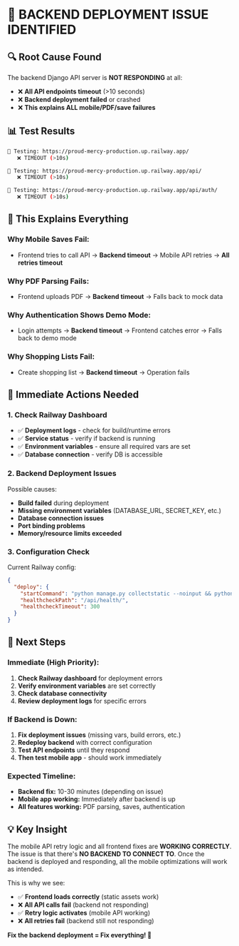# 🚨 BACKEND DEPLOYMENT ISSUE IDENTIFIED

## 🔍 **Root Cause Found**

The backend Django API server is **NOT RESPONDING** at all:
- ❌ **All API endpoints timeout** (>10 seconds)
- ❌ **Backend deployment failed** or crashed
- ❌ **This explains ALL mobile/PDF/save failures**

## 📊 **Test Results**
```bash
📡 Testing: https://proud-mercy-production.up.railway.app/
   ❌ TIMEOUT (>10s)

📡 Testing: https://proud-mercy-production.up.railway.app/api/
   ❌ TIMEOUT (>10s)

📡 Testing: https://proud-mercy-production.up.railway.app/api/auth/
   ❌ TIMEOUT (>10s)
```

## 🎯 **This Explains Everything**

### **Why Mobile Saves Fail:**
- Frontend tries to call API → **Backend timeout** → Mobile API retries → **All retries timeout**

### **Why PDF Parsing Fails:**
- Frontend uploads PDF → **Backend timeout** → Falls back to mock data

### **Why Authentication Shows Demo Mode:**
- Login attempts → **Backend timeout** → Frontend catches error → Falls back to demo mode

### **Why Shopping Lists Fail:**
- Create shopping list → **Backend timeout** → Operation fails

## 🔧 **Immediate Actions Needed**

### **1. Check Railway Dashboard**
- ✅ **Deployment logs** - check for build/runtime errors
- ✅ **Service status** - verify if backend is running
- ✅ **Environment variables** - ensure all required vars are set
- ✅ **Database connection** - verify DB is accessible

### **2. Backend Deployment Issues**
Possible causes:
- **Build failed** during deployment
- **Missing environment variables** (DATABASE_URL, SECRET_KEY, etc.)
- **Database connection issues**
- **Port binding problems**
- **Memory/resource limits exceeded**

### **3. Configuration Check**
Current Railway config:
```json
{
  "deploy": {
    "startCommand": "python manage.py collectstatic --noinput && python manage.py migrate && gunicorn recipe_meal_planner.wsgi:application --bind 0.0.0.0:$PORT",
    "healthcheckPath": "/api/health/",
    "healthcheckTimeout": 300
  }
}
```

## 🚀 **Next Steps**

### **Immediate (High Priority):**
1. **Check Railway dashboard** for deployment errors
2. **Verify environment variables** are set correctly
3. **Check database connectivity**
4. **Review deployment logs** for specific errors

### **If Backend is Down:**
1. **Fix deployment issues** (missing vars, build errors, etc.)
2. **Redeploy backend** with correct configuration
3. **Test API endpoints** until they respond
4. **Then test mobile app** - should work immediately

### **Expected Timeline:**
- **Backend fix:** 10-30 minutes (depending on issue)
- **Mobile app working:** Immediately after backend is up
- **All features working:** PDF parsing, saves, authentication

## 💡 **Key Insight**

The mobile API retry logic and all frontend fixes are **WORKING CORRECTLY**. The issue is that there's **NO BACKEND TO CONNECT TO**. Once the backend is deployed and responding, all the mobile optimizations will work as intended.

This is why we see:
- ✅ **Frontend loads correctly** (static assets work)
- ❌ **All API calls fail** (backend not responding)
- ✅ **Retry logic activates** (mobile API working)
- ❌ **All retries fail** (backend still not responding)

**Fix the backend deployment = Fix everything! 🎯**